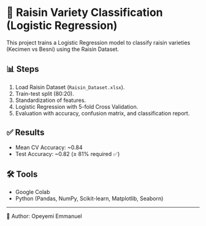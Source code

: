 # 🍇 Raisin Variety Classification (Logistic Regression)

This project trains a Logistic Regression model to classify raisin varieties (Kecimen vs Besni) using the Raisin Dataset.

## 📊 Steps
1. Load Raisin Dataset (`Raisin_Dataset.xlsx`).
2. Train-test split (80:20).
3. Standardization of features.
4. Logistic Regression with 5-fold Cross Validation.
5. Evaluation with accuracy, confusion matrix, and classification report.

## ✅ Results
- Mean CV Accuracy: ~0.84  
- Test Accuracy: ~0.82 (≥ 81% required ✅)

## 🛠 Tools
- Google Colab  
- Python (Pandas, NumPy, Scikit-learn, Matplotlib, Seaborn)  

---
👤 Author: Opeyemi Emmanuel 
